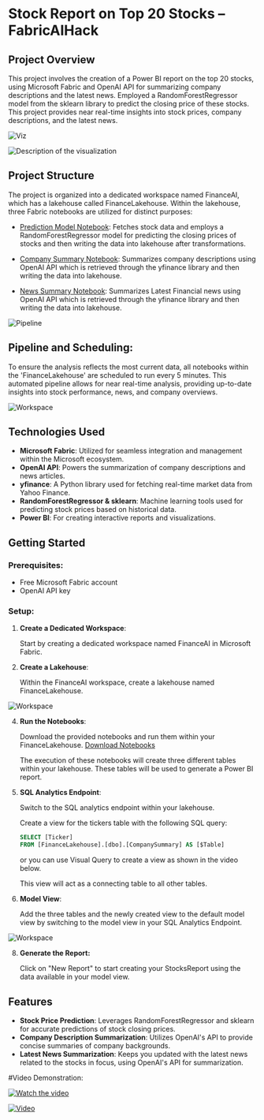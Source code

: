 # Stock Report on Top 20 Stocks – FabricAIHack

## Project Overview

This project involves the creation of a Power BI report on the top 20 stocks, using Microsoft Fabric and OpenAI API for summarizing company descriptions and the latest news. Employed a RandomForestRegressor model from the sklearn library to predict the closing price of these stocks. This project provides near real-time insights into stock prices, company descriptions, and the latest news.

![Viz](/StockReport.png)


![Description of the visualization](/Viz.gif)

## Project Structure

The project is organized into a dedicated workspace named FinanceAI, which has a lakehouse called FinanceLakehouse. Within the lakehouse, three Fabric notebooks are utilized for distinct purposes:

- [Prediction Model Notebook](https://github.com/AkhilGurrapu/FabricAIHack-StockReport/blob/main/Notebooks/Prediction%20Model%20Notebook.ipynb): Fetches stock data and employs a RandomForestRegressor model for predicting the closing prices of stocks and then writing the data into lakehouse after transformations.

- [Company Summary Notebook](https://github.com/AkhilGurrapu/FabricAIHack-StockReport/blob/main/Notebooks/CompanySummaryNotebook.ipynb): Summarizes company descriptions using OpenAI API which is retrieved through the yfinance library and then writing the data into lakehouse.

- [News Summary Notebook](https://github.com/AkhilGurrapu/FabricAIHack-StockReport/blob/main/Notebooks/NewsSummaryNotebook.ipynb): Summarizes Latest Financial news using OpenAI API which is retrieved through the yfinance library and then writing the data into lakehouse.

![Pipeline](/images/workspace.png)

## Pipeline and Scheduling:

To ensure the analysis reflects the most current data, all notebooks within the 'FinanceLakehouse' are scheduled to run every 5 minutes. This automated pipeline allows for near real-time analysis, providing up-to-date insights into stock performance, news, and company overviews.

![Workspace](/images/pipeline2.png)

## Technologies Used

- **Microsoft Fabric**: Utilized for seamless integration and management within the Microsoft ecosystem.
- **OpenAI API**: Powers the summarization of company descriptions and news articles.
- **yfinance**: A Python library used for fetching real-time market data from Yahoo Finance.
- **RandomForestRegressor & sklearn**: Machine learning tools used for predicting stock prices based on historical data.
- **Power BI**: For creating interactive reports and visualizations.

## Getting Started
### Prerequisites:

- Free Microsoft Fabric account
- OpenAI API key

### Setup:

1. **Create a Dedicated Workspace**:

    Start by creating a dedicated workspace named FinanceAI in Microsoft Fabric.

2. **Create a Lakehouse**:

    Within the FinanceAI workspace, create a lakehouse named FinanceLakehouse.

![Workspace](/images/lakehouse.png)

4. **Run the Notebooks**:

    Download the provided notebooks and run them within your FinanceLakehouse.
    [Download Notebooks](https://github.com/AkhilGurrapu/FabricAIHack-StockReport/tree/main/Notebooks)

    The execution of these notebooks will create three different tables within your lakehouse. These tables will be used to generate a Power BI report.

5. **SQL Analytics Endpoint**:

    Switch to the SQL analytics endpoint within your lakehouse.
    
    Create a view for the tickers table with the following SQL query:
    
    ```sql
    SELECT [Ticker]
    FROM [FinanceLakehouse].[dbo].[CompanySummary] AS [$Table]
    ```
    or you can use Visual Query to create a view as shown in the video below.
    
    This view will act as a connecting table to all other tables.

6. **Model View**:

    Add the three tables and the newly created view to the default model view by switching to the model view in your SQL Analytics Endpoint.
   
![Workspace](/images/model.png)

8. **Generate the Report:**

    Click on "New Report" to start creating your StocksReport using the data available in your model view.

## Features
- **Stock Price Prediction**: Leverages RandomForestRegressor and sklearn for accurate predictions of stock closing prices.
- **Company Description Summarization**: Utilizes OpenAI's API to provide concise summaries of company backgrounds.
- **Latest News Summarization**: Keeps you updated with the latest news related to the stocks in focus, using OpenAI's API for summarization.

#Video Demonstration:

[![Watch the video](https://img.youtube.com/vi/0XzvB8J2AcM/0.jpg)](https://www.youtube.com/watch?v=0XzvB8J2AcM "Watch the video")


[![Video](StockReport.png)](https://www.youtube.com/watch?v=0XzvB8J2AcM "Watch the video")
